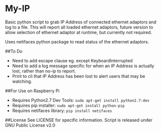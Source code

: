 # My-IP
Basic python script to grab IP Address of connected ethernet adaptors and log to a file. This will report all loaded ethernet adaptors, future version to allow selection of ethernet adaptor at runtime, but currently not required.

Uses netifaces python package to read status of the ethernet adaptors.

##To Do
* Need to add escape clause eg. except KeyboardInterrupted
* Need to add a log message specific for when an IP Address is actually lost, rather than no-ip to report.
* Print to cli that IP Address has been lost to alert users that may be watching.

##For Use on Raspberry Pi
* Requires Python2.7 Dev Tools: `sudo apt-get install python2.7-dev`
* Requires pip installer: `sudo apt-get install python-pip`
* Requires netifaces library: `pip install netifaces`

##License
See LICENSE for specific information. Script is released under GNU Public License v2.0
